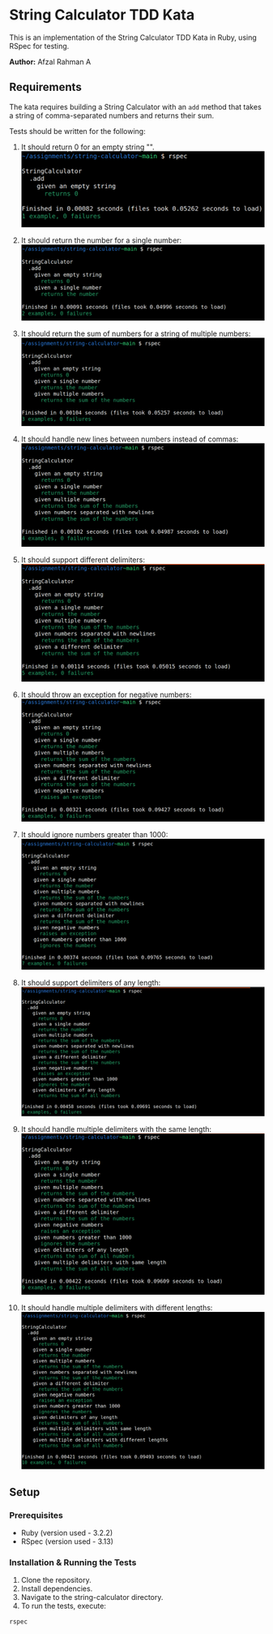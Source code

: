 # String Calculator TDD Kata

This is an implementation of the String Calculator TDD Kata in Ruby, using RSpec for testing.

**Author:** Afzal Rahman A

## Requirements

The kata requires building a String Calculator with an `add` method that takes a string of comma-separated numbers and returns their sum.

Tests should be written for the following:

1. It should return 0 for an empty string "".
  ![String Calculator](images/empty_string.png)

2. It should return the number for a single number:
  ![String Calculator](images/single_number_string.png)

3. It should return the sum of numbers for a string of multiple numbers:
  ![String Calculator](images/multiple_numbers_string.png)

4. It should handle new lines between numbers instead of commas:
  ![String Calculator](images/new_line_string.png)

5. It should support different delimiters:
  ![String Calculator](images/different_delimiters_string.png)

6. It should throw an exception for negative numbers:
  ![String Calculator](images/negative_numbers_string.png)

7. It should ignore numbers greater than 1000:
  ![String Calculator](images/ignore_numbers_greater_than_1000.png)

8. It should support delimiters of any length:
  ![String Calculator](images/delimiters_of_any_length.png)

9. It should handle multiple delimiters with the same length:
  ![String Calculator](images/multiple_delimiters_same_length_string.png)

10. It should handle multiple delimiters with different lengths:
   ![String Calculator](images/multiple_delimiters_different_length_string.png)

## Setup

### Prerequisites

- Ruby (version used - 3.2.2)
- RSpec (version used - 3.13)

### Installation & Running the Tests

1. Clone the repository.
2. Install dependencies.
3. Navigate to the string-calculator directory.
4. To run the tests, execute:
  ```bash
  rspec
  ```
